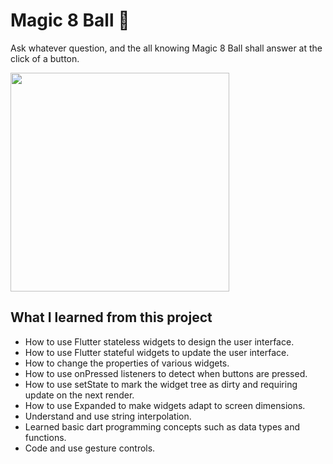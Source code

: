 # Magic 8 Ball 🎱

Ask whatever question, and the all knowing Magic 8 Ball shall answer at the click of a button.

<img src="magic8ballscreenshot.jpg" width="350">

## What I learned from this project

- How to use Flutter stateless widgets to design the user interface.
- How to use Flutter stateful widgets to update the user interface.
- How to change the properties of various widgets.
- How to use onPressed listeners to detect when buttons are pressed.
- How to use setState to mark the widget tree as dirty and requiring update on the next render.
- How to use Expanded to make widgets adapt to screen dimensions.
- Understand and use string interpolation.
- Learned basic dart programming concepts such as data types and functions.
- Code and use gesture controls.